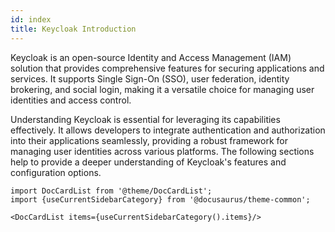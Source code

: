 ```yaml
---
id: index
title: Keycloak Introduction
---
```


Keycloak is an open-source Identity and Access Management (IAM) solution that provides comprehensive features for securing applications and services. It supports Single Sign-On (SSO), user federation, identity brokering, and social login, making it a versatile choice for managing user identities and access control.

Understanding Keycloak is essential for leveraging its capabilities effectively. It allows developers to integrate authentication and authorization into their applications seamlessly, providing a robust framework for managing user identities across various platforms. The following sections help to provide a deeper understanding of Keycloak's features and configuration options.

```mdx-code-block
import DocCardList from '@theme/DocCardList';
import {useCurrentSidebarCategory} from '@docusaurus/theme-common';

<DocCardList items={useCurrentSidebarCategory().items}/>
```
